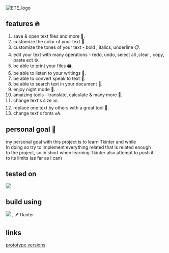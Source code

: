 ![ETE_logo](https://user-images.githubusercontent.com/95249974/181734159-96e38456-fd13-44e2-907b-83b8b45f5dbc.png)

## features 🔥
1. save & open text files and more 💾.
2. customize the color of your text 🌈.
3. customize the tones of your text - bold , italics, underline 📋.
4. edit your text with many operations - redo, undo, select all ,clear , copy, paste ect ⚙️.
5. be able to print your files 🖨️.
6. be able to listen to your writings 📣.
7. be able to convert speak to text 🎤. 
8. be able to search text in your document 🔎.
9. enjoy night mode 🌙.  
10. amaizing tools - translate, calculate & many more 📩.  
11. change text's size 📊.  
12. replace one text by others with a great tool 🔧.  
13. change text's fonts 🗚.

## personal goal 🌟
my personal goal with this project is to learn Tkinter and while  
In doing so try to implement everything related that is related enough  
to the project, so in short when learning Tkinter also attempt to push it  
to its limits (as far as I can)

## tested on
<img src="https://img.shields.io/badge/Windows-0078D6?style=for-the-badge&logo=windows&logoColor=white" />

## build using
<img src="https://img.shields.io/badge/Python-FFD43B?style=for-the-badge&logo=python&logoColor=blue" /> , 🪶Tkinter

## links
[prototype versions](https://drive.google.com/drive/folders/198UXDgf7o3Juqkd-CtJOGqjPYZ_Q4mAq?usp=sharing)
